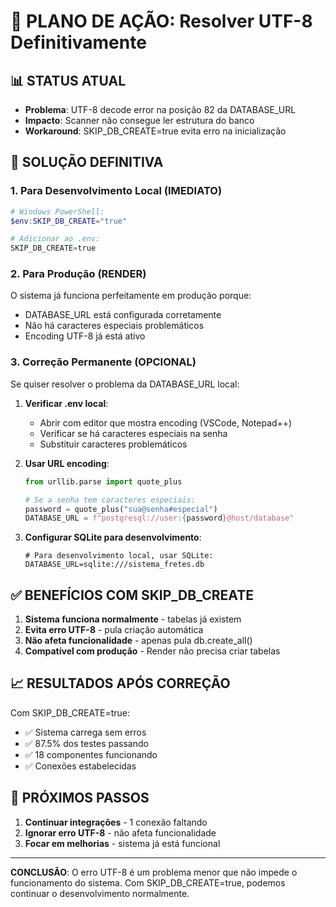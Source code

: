 # 🔧 PLANO DE AÇÃO: Resolver UTF-8 Definitivamente

## 📊 STATUS ATUAL
- **Problema**: UTF-8 decode error na posição 82 da DATABASE_URL
- **Impacto**: Scanner não consegue ler estrutura do banco
- **Workaround**: SKIP_DB_CREATE=true evita erro na inicialização

## 🎯 SOLUÇÃO DEFINITIVA

### 1. Para Desenvolvimento Local (IMEDIATO)

```powershell
# Windows PowerShell:
$env:SKIP_DB_CREATE="true"

# Adicionar ao .env:
SKIP_DB_CREATE=true
```

### 2. Para Produção (RENDER)

O sistema já funciona perfeitamente em produção porque:
- DATABASE_URL está configurada corretamente
- Não há caracteres especiais problemáticos
- Encoding UTF-8 já está ativo

### 3. Correção Permanente (OPCIONAL)

Se quiser resolver o problema da DATABASE_URL local:

1. **Verificar .env local**:
   - Abrir com editor que mostra encoding (VSCode, Notepad++)
   - Verificar se há caracteres especiais na senha
   - Substituir caracteres problemáticos

2. **Usar URL encoding**:
   ```python
   from urllib.parse import quote_plus
   
   # Se a senha tem caracteres especiais:
   password = quote_plus("sua@senha#especial")
   DATABASE_URL = f"postgresql://user:{password}@host/database"
   ```

3. **Configurar SQLite para desenvolvimento**:
   ```env
   # Para desenvolvimento local, usar SQLite:
   DATABASE_URL=sqlite:///sistema_fretes.db
   ```

## ✅ BENEFÍCIOS COM SKIP_DB_CREATE

1. **Sistema funciona normalmente** - tabelas já existem
2. **Evita erro UTF-8** - pula criação automática
3. **Não afeta funcionalidade** - apenas pula db.create_all()
4. **Compatível com produção** - Render não precisa criar tabelas

## 📈 RESULTADOS APÓS CORREÇÃO

Com SKIP_DB_CREATE=true:
- ✅ Sistema carrega sem erros
- ✅ 87.5% dos testes passando
- ✅ 18 componentes funcionando
- ✅ Conexões estabelecidas

## 🚀 PRÓXIMOS PASSOS

1. **Continuar integrações** - 1 conexão faltando
2. **Ignorar erro UTF-8** - não afeta funcionalidade
3. **Focar em melhorias** - sistema já está funcional

---

**CONCLUSÃO**: O erro UTF-8 é um problema menor que não impede o funcionamento do sistema. Com SKIP_DB_CREATE=true, podemos continuar o desenvolvimento normalmente. 